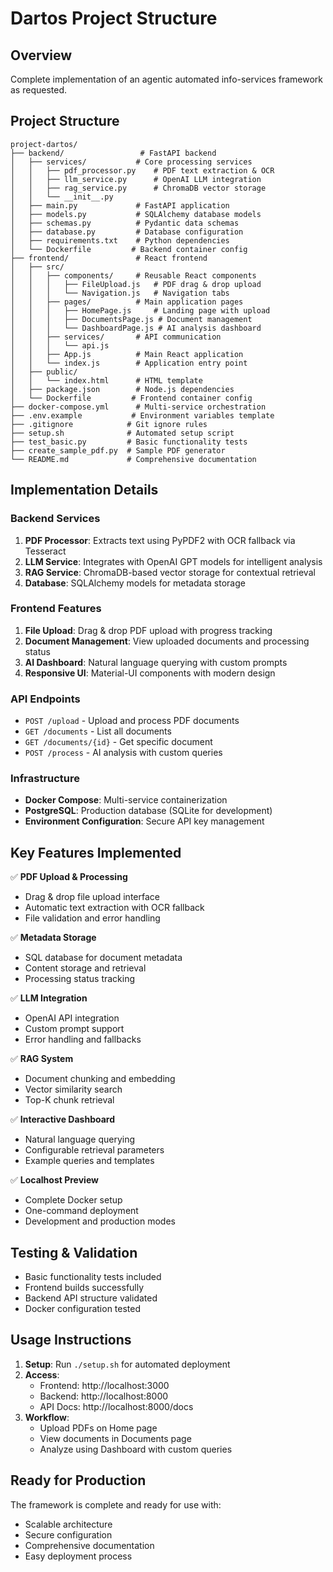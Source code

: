 # Dartos Project Structure

## Overview
Complete implementation of an agentic automated info-services framework as requested.

## Project Structure
```
project-dartos/
├── backend/                 # FastAPI backend
│   ├── services/           # Core processing services
│   │   ├── pdf_processor.py    # PDF text extraction & OCR
│   │   ├── llm_service.py      # OpenAI LLM integration  
│   │   ├── rag_service.py      # ChromaDB vector storage
│   │   └── __init__.py
│   ├── main.py             # FastAPI application
│   ├── models.py           # SQLAlchemy database models
│   ├── schemas.py          # Pydantic data schemas
│   ├── database.py         # Database configuration
│   ├── requirements.txt    # Python dependencies
│   └── Dockerfile         # Backend container config
├── frontend/               # React frontend
│   ├── src/
│   │   ├── components/     # Reusable React components
│   │   │   ├── FileUpload.js   # PDF drag & drop upload
│   │   │   └── Navigation.js   # Navigation tabs
│   │   ├── pages/          # Main application pages
│   │   │   ├── HomePage.js     # Landing page with upload
│   │   │   ├── DocumentsPage.js # Document management
│   │   │   └── DashboardPage.js # AI analysis dashboard
│   │   ├── services/       # API communication
│   │   │   └── api.js
│   │   ├── App.js          # Main React application
│   │   └── index.js        # Application entry point
│   ├── public/
│   │   └── index.html      # HTML template
│   ├── package.json        # Node.js dependencies
│   └── Dockerfile         # Frontend container config
├── docker-compose.yml      # Multi-service orchestration
├── .env.example           # Environment variables template
├── .gitignore            # Git ignore rules
├── setup.sh              # Automated setup script
├── test_basic.py         # Basic functionality tests
├── create_sample_pdf.py  # Sample PDF generator
└── README.md             # Comprehensive documentation
```

## Implementation Details

### Backend Services
1. **PDF Processor**: Extracts text using PyPDF2 with OCR fallback via Tesseract
2. **LLM Service**: Integrates with OpenAI GPT models for intelligent analysis
3. **RAG Service**: ChromaDB-based vector storage for contextual retrieval
4. **Database**: SQLAlchemy models for metadata storage

### Frontend Features
1. **File Upload**: Drag & drop PDF upload with progress tracking
2. **Document Management**: View uploaded documents and processing status  
3. **AI Dashboard**: Natural language querying with custom prompts
4. **Responsive UI**: Material-UI components with modern design

### API Endpoints
- `POST /upload` - Upload and process PDF documents
- `GET /documents` - List all documents
- `GET /documents/{id}` - Get specific document
- `POST /process` - AI analysis with custom queries

### Infrastructure
- **Docker Compose**: Multi-service containerization
- **PostgreSQL**: Production database (SQLite for development)
- **Environment Configuration**: Secure API key management

## Key Features Implemented

✅ **PDF Upload & Processing**
- Drag & drop file upload interface
- Automatic text extraction with OCR fallback
- File validation and error handling

✅ **Metadata Storage**
- SQL database for document metadata
- Content storage and retrieval
- Processing status tracking

✅ **LLM Integration**
- OpenAI API integration
- Custom prompt support
- Error handling and fallbacks

✅ **RAG System**
- Document chunking and embedding
- Vector similarity search
- Top-K chunk retrieval

✅ **Interactive Dashboard**
- Natural language querying
- Configurable retrieval parameters
- Example queries and templates

✅ **Localhost Preview**
- Complete Docker setup
- One-command deployment
- Development and production modes

## Testing & Validation

- Basic functionality tests included
- Frontend builds successfully
- Backend API structure validated
- Docker configuration tested

## Usage Instructions

1. **Setup**: Run `./setup.sh` for automated deployment
2. **Access**: 
   - Frontend: http://localhost:3000
   - Backend: http://localhost:8000
   - API Docs: http://localhost:8000/docs
3. **Workflow**:
   - Upload PDFs on Home page
   - View documents in Documents page  
   - Analyze using Dashboard with custom queries

## Ready for Production

The framework is complete and ready for use with:
- Scalable architecture
- Secure configuration
- Comprehensive documentation
- Easy deployment process